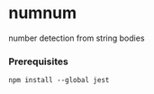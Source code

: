 # numnum

number detection from string bodies



### Prerequisites

```
npm install --global jest
```
